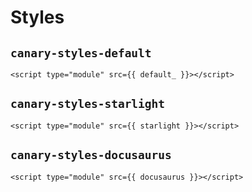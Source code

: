 <script setup>
import { data } from '../../../shared.data.js'

const v = data["@getcanary/web"];

const default_ = `https://unpkg.com/@getcanary/web@${v}/components/canary-styles-default.js`;
const starlight = `https://unpkg.com/@getcanary/web@${v}/components/canary-styles-starlight.js`;
const docusaurus = `https://unpkg.com/@getcanary/web@${v}/components/canary-styles-docusaurus.js`;
</script>

# Styles

## `canary-styles-default`

```html-vue
<script type="module" src={{ default_ }}></script>
```

## `canary-styles-starlight`

```html-vue
<script type="module" src={{ starlight }}></script>
```

## `canary-styles-docusaurus`

```html-vue
<script type="module" src={{ docusaurus }}></script>
```
